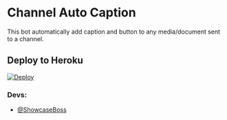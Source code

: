 # Channel Auto Caption 

This bot automatically add caption and button to any media/document sent to a channel.

## Deploy to Heroku

[![Deploy](https://www.herokucdn.com/deploy/button.svg)](https://heroku.com/deploy?template=https://github.com/ShowcaseBoss/Auto_Caption-Bot)


### Devs: 
- [@ShowcaseBoss](https://github.com/ShowcaseBoss)
